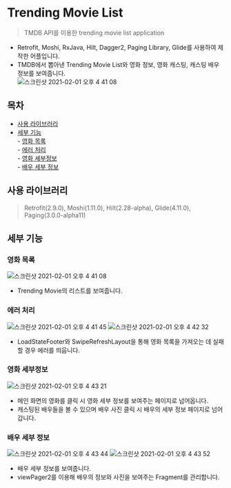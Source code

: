 # Trending Movie List
> TMDB API를 이용한 trending movie list application
- Retrofit, Moshi, RxJava, Hilt, Dagger2, Paging Library, Glide를 사용하여 제작한 어플입니다.  
- TMDB에서 뽑아낸 Trending Movie List와 영화 정보, 영화 캐스팅, 캐스팅 배우 정보를 보여줍니다.  
![스크린샷 2021-02-01 오후 4 41 08](https://user-images.githubusercontent.com/48707020/106429226-821d2500-64ad-11eb-8c47-7b115da9c80d.png)  

## 목차  
- [사용 라이브러리](#사용-라이브러리)  
- [세부 기능](#세부-기능)  
        - [영화 목록](#영화-목록)  
        - [에러 처리](#에러-처리)  
        - [영화 세부정보](#영화-세부정보)  
        - [배우 세부 정보](#배우-세부-정보)  

## 사용 라이브러리  
> Retrofit(2.9.0), Moshi(1.11.0), Hilt(2.28-alpha), Glide(4.11.0), Paging(3.0.0-alpha11)  

## 세부 기능
### 영화 목록 
![스크린샷 2021-02-01 오후 4 41 08](https://user-images.githubusercontent.com/48707020/106429226-821d2500-64ad-11eb-8c47-7b115da9c80d.png)  
- Trending Movie의 리스트를 보여줍니다.    

### 에러 처리  
![스크린샷 2021-02-01 오후 4 41 45](https://user-images.githubusercontent.com/48707020/106429234-847f7f00-64ad-11eb-9468-92a154ab759b.png)
![스크린샷 2021-02-01 오후 4 42 32](https://user-images.githubusercontent.com/48707020/106429238-85181580-64ad-11eb-80c1-a54a0affd987.png)  
- LoadStateFooter와 SwipeRefreshLayout을 통해 영화 목록을 가져오는 데 실패할 경우 에러를 띄웁니다.  
        
### 영화 세부정보  
![스크린샷 2021-02-01 오후 4 43 21](https://user-images.githubusercontent.com/48707020/106429240-85b0ac00-64ad-11eb-8603-706d79728b79.png)  
- 메인 화면의 영화를 클릭 시 영화 세부 정보를 보여주는 페이지로 넘어옵니다.  
- 캐스팅된 배우들을 볼 수 있으며 배우 사진 클릭 시 배우의 세부 정보 페이지로 넘어갑니다.  

### 배우 세부 정보  
![스크린샷 2021-02-01 오후 4 43 44](https://user-images.githubusercontent.com/48707020/106429244-86494280-64ad-11eb-8c44-9537fd0dc72a.png)
![스크린샷 2021-02-01 오후 4 43 52](https://user-images.githubusercontent.com/48707020/106429245-86494280-64ad-11eb-8f5a-443710618479.png)  
- 배우 세부 정보를 보여줍니다.  
- viewPager2를 이용해 배우의 정보와 사진을 보여주는 Fragment를 관리합니다.  
